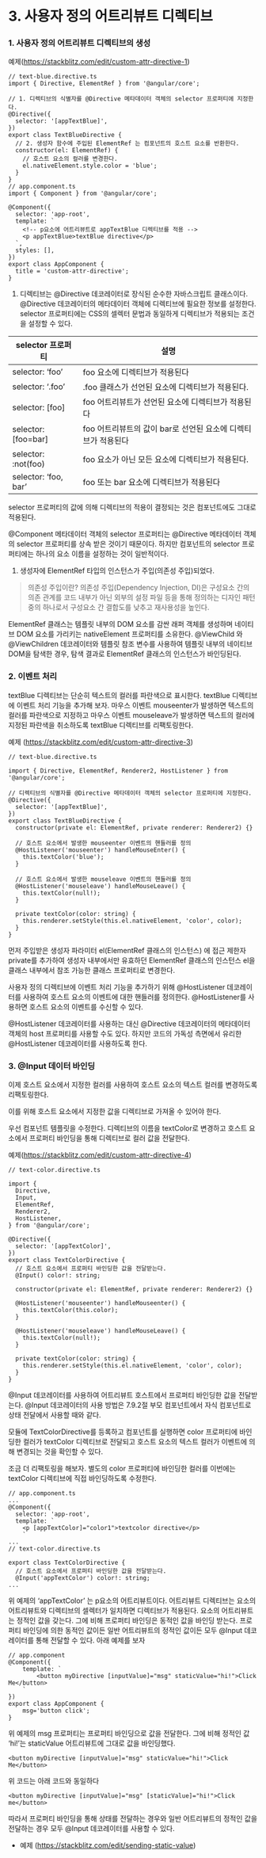 # 3. 사용자 정의 어트리뷰트 디렉티브

### 1. 사용자 정의 어트리뷰트 디렉티브의 생성

예제(https://stackblitz.com/edit/custom-attr-directive-1)

```tsx
// text-blue.directive.ts
import { Directive, ElementRef } from '@angular/core';

// 1. 디렉티브의 식별자를 @Directive 메타데이터 객체의 selector 프로퍼티에 지정한다.
@Directive({
  selector: '[appTextBlue]',
})
export class TextBlueDirective {
  // 2. 생성자 함수에 주입된 ElementRef 는 컴포넌트의 호스트 요소를 반환한다.
  constructor(el: ElementRef) {
    // 호스트 요소의 컬러를 변경한다.
    el.nativeElement.style.color = 'blue';
  }
}
// app.component.ts
import { Component } from '@angular/core';

@Component({
  selector: 'app-root',
  template: `
    <!-- p요소에 어트리뷰트로 appTextBlue 디렉티브를 적용 -->
    <p appTextBlue>textBlue directive</p>
  `,
  styles: [],
})
export class AppComponent {
  title = 'custom-attr-directive';
}
```

1. 디렉티브는 @Directive 데코레이터로 장식된 순수한 자바스크립트 클래스이다. @Directive 데코레이터의 메타데이터 객체에 디렉티브에 필요한 정보를 설정한다. selector 프로퍼티에는 CSS의 셀렉터 문법과 동일하게 디렉티브가 적용되는 조건을 설정할 수 있다.

| selector 프로퍼티    | 설명                                                         |
| -------------------- | ------------------------------------------------------------ |
| selector: ‘foo’      | foo 요소에 디렉티브가 적용된다                               |
| selector: ‘.foo’     | .foo 클래스가 선언된 요소에 디렉티브가 적용된다.             |
| selector: [foo]      | foo 어트리뷰트가 선언된 요소에 디렉티브가 적용된다           |
| selector: [foo=bar]  | foo 어트리뷰트의 값이 bar로 선언된 요소에 디렉티브가 적용된다 |
| selector: :not(foo)  | foo 요소가 아닌 모든 요소에 디렉티브가 적용된다.             |
| selector: ‘foo, bar’ | foo 또는 bar 요소에 디렉티브가 적용된다                      |

selector 프로퍼티의 값에 의해 디렉티브의 적용이 결정되는 것은 컴포넌트에도 그대로 적용된다.

@Component 메타데이터 객체의 selector 프로퍼티는 @Directive 메타데이터 객체의 selector 프로퍼티를 상속 받은 것이기 때문이다. 하지만 컴포넌트의 selector 프로퍼티에는 하나의 요소 이름을 설정하는 것이 일반적이다.

1. 생성자에 ElementRef 타입의 인스턴스가 주입(의존성 주입)되었다.

> 의존성 주입이란? 의존성 주입(Dependency Injection, DI)은 구성요소 간의 의존 관계를 코드 내부가 아닌 외부의 설정 파일 등을 통해 정의하는 디자인 패턴 중의 하나로서 구성요소 간 결합도를 낮추고 재사용성을 높인다.

ElementRef 클래스는 템플릿 내부의 DOM 요소를 감싼 래퍼 객체를 생성하며 네이티브 DOM 요소를 가리키는 nativeElement 프로퍼티를 소유한다. @ViewChild 와 @ViewChildren 데코레이터와 템플릿 참조 변수를 사용하여 템플릿 내부의 네이티브 DOM을 탐색한 경우, 탐색 결과로 ElementRef 클래스의 인스턴스가 바인딩된다.

### 2. 이벤트 처리

textBlue 디렉티브는 단순히 텍스트의 컬러를 파란색으로 표시한다. textBlue 디렉티브에 이벤트 처리 기능을 추가해 보자. 마우스 이벤트 mouseenter가 발생하면 텍스트의 컬러를 파란색으로 지정하고 마우스 이벤트 mouseleave가 발생하면 텍스트의 컬러에 지정된 파란색을 취소하도록 textBlue 디렉티브를 리팩토링한다.

예제 (https://stackblitz.com/edit/custom-attr-directive-3)

```tsx
// text-blue.directive.ts

import { Directive, ElementRef, Renderer2, HostListener } from '@angular/core';

// 디렉티브의 식별자를 @Directive 메타데이터 객체의 selector 프로퍼티에 지정한다.
@Directive({
  selector: '[appTextBlue]',
})
export class TextBlueDirective {
  constructor(private el: ElementRef, private renderer: Renderer2) {}

  // 호스트 요소에서 발생한 mouseenter 이벤트의 핸들러를 정의
  @HostListener('mouseenter') handleMouseEnter() {
    this.textColor('blue');
  }

  // 호스트 요소에서 발생한 mouseleave 이벤트의 핸들러를 정의
  @HostListener('mouseleave') handleMouseLeave() {
    this.textColor(null!);
  }

  private textColor(color: string) {
    this.renderer.setStyle(this.el.nativeElement, 'color', color);
  }
}
```

먼저 주입받은 생성자 파라미터 el(ElementRef 클래스의 인스턴스) 에 접근 제한자 private를 추가하여 생성자 내부에서만 유효하던 ElementRef 클래스의 인스턴스 el을 클래스 내부에서 참조 가능한 클래스 프로퍼티로 변경한다.

사용자 정의 디렉티브에 이벤트 처리 기능을 추가하기 위해 @HostListener 데코레이터를 사용하여 호스트 요소의 이벤트에 대한 핸들러를 정의한다. @HostListener를 사용하면 호스트 요소의 이벤트를 수신할 수 있다.

@HostListener 데코레이터를 사용하는 대신 @Directive 데코레이터의 메타데이터 객체의 host 프로퍼티를 사용할 수도 있다. 하지만 코드의 가독성 측면에서 유리한 @HostListener 데코레이터를 사용하도록 한다.

### 3. @Input 데이터 바인딩

이제 호스트 요소에서 지정한 컬러를 사용하여 호스트 요소의 텍스트 컬러를 변경하도록 리팩토링한다.

이를 위해 호스트 요소에서 지정한 값을 디렉티브로 가져올 수 있어야 한다.

우선 컴포넌트 템플릿을 수정한다. 디렉티브의 이름을 textColor로 변경하고 호스트 요소에서 프로퍼티 바인딩을 통해 디렉티브로 컬러 값을 전달한다.

예제(https://stackblitz.com/edit/custom-attr-directive-4)

```tsx
// text-color.directive.ts

import {
  Directive,
  Input,
  ElementRef,
  Renderer2,
  HostListener,
} from '@angular/core';

@Directive({
  selector: '[appTextColor]',
})
export class TextColorDirective {
  // 호스트 요소에서 프로퍼티 바인딩한 값을 전달받는다.
  @Input() color!: string;

  constructor(private el: ElementRef, private renderer: Renderer2) {}

  @HostListener('mouseenter') handleMouseenter() {
    this.textColor(this.color);
  }

  @HostListener('mouseleave') handleMouseLeave() {
    this.textColor(null!);
  }

  private textColor(color: string) {
    this.renderer.setStyle(this.el.nativeElement, 'color', color);
  }
}
```

@Input 데코레이터를 사용하여 어트리뷰트 호스트에서 프로퍼티 바인딩한 값을 전달받는다. @Input 데코레이터의 사용 방법은 7.9.2절 부모 컴포넌트에서 자식 컴포넌트로 상태 전달에서 사용할 때와 같다.

모듈에 TextColorDirective를 등록하고 컴포넌트를 실행하면 color 프로퍼티에 바인딩한 컬러가 textColor 디렉티브로 전달되고 호스트 요소의 텍스트 컬러가 이벤트에 의해 변경되는 것을 확인할 수 있다.

조금 더 리팩토링을 해보자. 별도의 color 프로퍼티에 바인딩한 컬러를 이번에는 textColor 디렉티브에 직접 바인딩하도록 수정한다.

```tsx
// app.component.ts
...
@Component({
  selector: 'app-root',
  template: `
    <p [appTextColor]="color1">textcolor directive</p>
	`
...
// text-color.directive.ts

export class TextColorDirective {
  // 호스트 요소에서 프로퍼티 바인딩한 값을 전달받는다.
  @Input('appTextColor') color!: string;
...
```

위 예제의 ‘appTextColor’ 는 p요소의 어트리뷰트이다. 어트리뷰트 디렉티브는 요소의 어트리뷰트와 디렉티브의 셀렉터가 일치하면 디렉티브가 적용된다. 요소의 어트리뷰트는 정적인 값을 갖는다. 그에 비해 프로퍼티 바인딩은 동적인 값을 바인딩 받는다. 프로퍼티 바인딩에 의한 동적인 값이든 일반 어트리뷰트의 정적인 값이든 모두 @Input 데코레이터를 통해 전달할 수 있다.    아래 예제를 보자

```tsx
// app.component
@Component({
	template: `
		<button myDirective [inputValue]="msg" staticValue="hi!">Click Me</button>
	`
})
export class AppComponent {
	msg='button click';
}
```

위 예제의 msg 프로퍼티는 프로퍼티 바인딩으로 값을 전달한다. 그에 비해 정적인 값 ‘hi!’는 staticValue 어트리뷰트에 그대로 값을 바인딩했다.

```
<button myDirective [inputValue]="msg" staticValue="hi!">Click Me</button>
```

위 코드는 아래 코드와 동일하다

```
<button myDirective [inputValue]="msg" [staticValue]="hi!">Click me</button>
```

따라서 프로퍼티 바인딩을 통해 상태를 전달하는 경우와 일반 어트리뷰트의 정적인 값을 전달하는 경우 모두 @Input 데코레이터를 사용할 수 있다.

- 예제 (https://stackblitz.com/edit/sending-static-value)